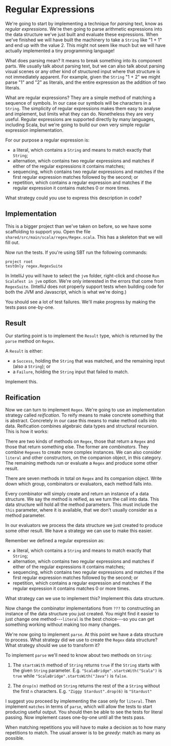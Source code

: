 # Regular Expressions

We're going to start by implementing a technique for _parsing_ text, know as _regular expressions_. We're then going to parse arithmetic expressions into the data structure we've just built and evaluate these expressions. When we've finished we will have built the machinery to take a `String` like "1 + 1" and end up with the value 2. This might not seem like much but we will have actually implemented a tiny programming language!

What does parsing mean? It means to break something into its component parts. We usually talk about parsing text, but we can also talk about parsing visual scenes or any other kind of structured input where that structure is not immediately apparent. For example, given the `String` "1 + 2" we might parse "1" and "2" as literals, and the entire expression as the addition of two literals.

What are regular expressions? They are a simple method of matching a sequence of symbols. In our case our symbols will be characters in a `String`. The simplicity of regular expressions makes them easy to analyse and implement, but limits what they can do. Nonetheless they are very useful. Regular expressions are supported directly by many languages, including Scala, but we're going to build our own very simple regular expression implementation.

For our purpose a regular expression is:

- a literal, which contains a `String` and means to match exactly that `String`;
- alternation, which contains two regular expressions and matches if either of the regular expressions it contains matches;
- sequencing, which contains two regular expressions and matches if the first regular expression matches followed by the second; or
- repetition, which contains a regular expression and matches if the regular expression it contains matches 0 or more times.

What strategy could you use to express this description in code? 


## Implementation

This is a bigger project than we've taken on before, so we have some scaffolding to support you. Open the file `shared/src/main/scala/regex/Regex.scala`. This has a skeleton that we will fill out.

Now run the tests. If you're using SBT run the following commands:

```
project root
testOnly regex.RegexSuite
```

In IntelliJ you will have to select the `jvm` folder, right-click and choose `Run ScalaTest in jvm` option. We're only interested in the errors that come from `RegexSuite`. (IntelliJ does not properly support tests when building code for both the JVM and Javascript, which is what we're doing.)

You should see a lot of test failures. We'll make progress by making the tests pass one-by-one.


## Result

Our starting point is to implement the `Result` type, which is returned by the `parse` method on `Regex`.

A `Result` is either:

- a `Success`, holding the `String` that was matched, and the remaining input (also a `String`); or
- a `Failure`, holding the `String` input that failed to match.

Implement this.


## Reification

Now we can turn to implement `Regex`. We're going to use an implementation strategy called _reification_. To reify means to make concrete something that is abstract. Concretely in our case this means to make method calls into data. Reification combines algebraic data types and structural recursion. This is how it works:

There are two kinds of methods on `Regex`, those that return a `Regex` and those that return something else. The former are _combinators_. They combine `Regexes` to create more complex instances. We can also consider `literal` and other constructors, on the companion object, in this category. The remaining methods run or evaluate a `Regex` and produce some other result. 

There are seven methods in total on `Regex` and its companion object. Write down which group, combinators or evaluators, each method falls into.

Every combinator will simply create and return an instance of a data structure. We say the method is reified, as we turn the call into data. This data structure will hold all the method parameters. This must include the `this` parameter, where it is available, that we don't usually consider as a method parameter.

In our evaluators we process the data structure we just created to produce some other result. We have a strategy we can use to make this easier.

Remember we defined a regular expression as:

- a literal, which contains a `String` and means to match exactly that `String`;
- alternation, which contains two regular expressions and matches if either of the regular expressions it contains matches;
- sequencing, which contains two regular expressions and matches if the first regular expression matches followed by the second; or
- repetition, which contains a regular expression and matches if the regular expression it contains matches 0 or more times.

What strategy can we use to implement this? Implement this data structure.

Now change the combinator implementations from `???` to constructing an instance of the data structure you just created. You might find it easier to just change one method---`literal` is the best choice---so you can get something working without making too many changes.

We're now going to implement `parse`. At this point we have a data structure to process. What strategy did we use to create the `Regex` data structure? What strategy should we use to transform it?

To implement `parse` we'll need to know about two methods on `String`:

1. The `startsWith` method of `String` returns `true` if the `String` starts with the given `String` parameter. E.g. `"ScalaBridge".startsWith("Scala")` is `true` while `"ScalaBridge".startsWith("Java")` is `false`.

2. The `drop(n)` method on `String` returns the rest of the a `String` without the first `n` characters. E.g. `"Ziggy Stardust".drop(6)` is `"Stardust"`

I suggest you proceed by implementing the case only for `literal`. Then implement `matches` in terms of `parse`, which will allow the tests to start producing useful output. You should then be able to see the tests for literal passing. Now implement cases one-by-one until all the tests pass.

When matching repetitions you will have to make a decision as to how many repetitions to match. The usual answer is to be _greedy_: match as many as possible.
